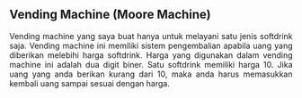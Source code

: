 ## Vending Machine (Moore Machine)

<p align="justify">Vending machine yang saya buat hanya untuk melayani satu jenis softdrink saja. Vending machine ini memiliki sistem pengembalian apabila uang yang diberikan melebihi harga softdrink. Harga yang digunakan dalam vending machine ini adalah dua digit biner. Satu softdrink memiliki harga 10. Jika uang yang anda berikan kurang dari 10, maka anda harus memasukkan kembali uang sampai sesuai dengan harga. </p>
